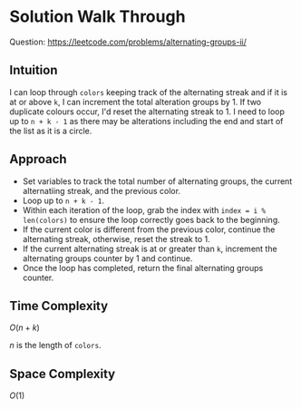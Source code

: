 # Solution Walk Through
Question: https://leetcode.com/problems/alternating-groups-ii/

## Intuition
I can loop through `colors` keeping track of the alternating streak and if it is at or above `k`, I can increment the total alteration groups by 1. If two duplicate colours occur, I'd reset the alternating streak to 1. I need to loop up to `n + k - 1` as there may be alterations including the end and start of the list as it is a circle.

## Approach
- Set variables to track the total number of alternating groups, the current alternatiing streak, and the previous color.
- Loop up to `n + k - 1`.
- Within each iteration of the loop, grab the index with `index = i % len(colors)` to ensure the loop correctly goes back to the beginning.
- If the current color is different from the previous color, continue the alternating streak, otherwise, reset the streak to 1.
- If the current alternating streak is at or greater than `k`, increment the alternating groups counter by 1 and continue.
- Once the loop has completed, return the final alternating groups counter.

## Time Complexity
$O(n + k)$

$n$ is the length of `colors`.

## Space Complexity
$O(1)$